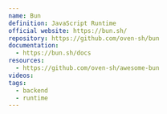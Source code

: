```yaml
---
name: Bun
definition: JavaScript Runtime
official website: https://bun.sh/
repository: https://github.com/oven-sh/bun
documentation:
  - https://bun.sh/docs
resources:
  - https://github.com/oven-sh/awesome-bun
videos: 
tags:
  - backend
  - runtime
---
```

